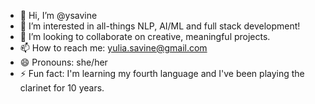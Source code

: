 - 👋 Hi, I’m @ysavine
- 👀 I’m interested in all-things NLP, AI/ML and full stack development!
- 💞️ I’m looking to collaborate on creative, meaningful projects.
- 📫 How to reach me: yulia.savine@gmail.com
- 😄 Pronouns: she/her
- ⚡ Fun fact: I'm learning my fourth language and I've been playing the clarinet for 10 years.
